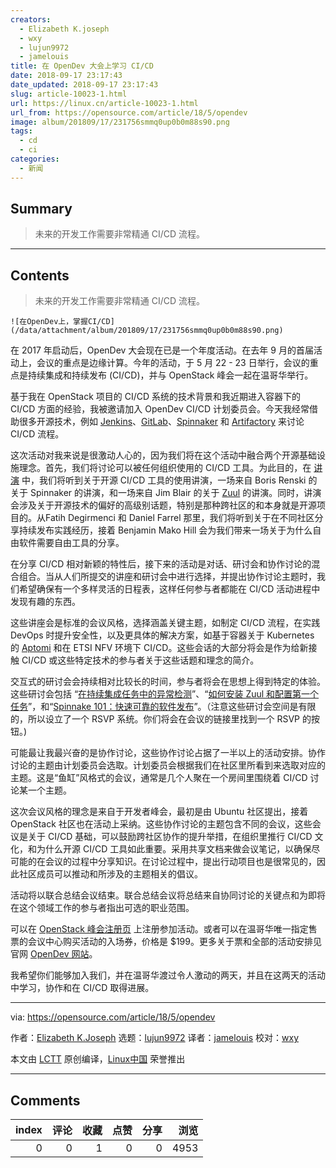 ```yaml
---
creators:
  - Elizabeth K.joseph
  - wxy
  - lujun9972
  - jamelouis
title: 在 OpenDev 大会上学习 CI/CD
date: 2018-09-17 23:17:43
date_updated: 2018-09-17 23:17:43
slug: article-10023-1.html
url: https://linux.cn/article-10023-1.html
url_from: https://opensource.com/article/18/5/opendev
image: album/201809/17/231756smmq0up0b0m88s90.png
tags:
  - cd
  - ci
categories:
  - 新闻
---
```


## Summary

> 未来的开发工作需要非常精通 CI/CD 流程。

***

<!-- more -->

## Contents

> 
> 未来的开发工作需要非常精通 CI/CD 流程。
> 
> 
> 

`![在OpenDev上，掌握CI/CD](/data/attachment/album/201809/17/231756smmq0up0b0m88s90.png)`

在 2017 年启动后，OpenDev 大会现在已是一个年度活动。在去年 9 月的首届活动上，会议的重点是边缘计算。今年的活动，于 5 月 22 - 23 日举行，会议的重点是持续集成和持续发布 (CI/CD)，并与 OpenStack 峰会一起在温哥华举行。

基于我在 OpenStack 项目的 CI/CD 系统的技术背景和我近期进入容器下的 CI/CD 方面的经验，我被邀请加入 OpenDev CI/CD 计划委员会。今天我经常借助很多开源技术，例如 [Jenkins](https://jenkins.io/)、[GitLab](https://about.gitlab.com/)、[Spinnaker](https://www.spinnaker.io/) 和 [Artifactory](https://jfrog.com/artifactory/) 来讨论 CI/CD 流程。

这次活动对我来说是很激动人心的，因为我们将在这个活动中融合两个开源基础设施理念。首先，我们将讨论可以被任何组织使用的 CI/CD 工具。为此目的，在 [讲演](http://2018.opendevconf.com/schedule/) 中，我们将听到关于开源 CI/CD 工具的使用讲演，一场来自 Boris Renski 的关于 Spinnaker 的讲演，和一场来自 Jim Blair 的关于 [Zuul](https://zuul-ci.org/) 的讲演。同时，讲演会涉及关于开源技术的偏好的高级别话题，特别是那种跨社区的和本身就是开源项目的。从Fatih Degirmenci 和 Daniel Farrel 那里，我们将听到关于在不同社区分享持续发布实践经历，接着 Benjamin Mako Hill 会为我们带来一场关于为什么自由软件需要自由工具的分享。

在分享 CI/CD 相对新颖的特性后，接下来的活动是对话、研讨会和协作讨论的混合组合。当从人们所提交的讲座和研讨会中进行选择，并提出协作讨论主题时，我们希望确保有一个多样灵活的日程表，这样任何参与者都能在 CI/CD 活动进程中发现有趣的东西。

这些讲座会是标准的会议风格，选择涵盖关键主题，如制定 CI/CD 流程，在实践 DevOps 时提升安全性，以及更具体的解决方案，如基于容器关于 Kubernetes 的 [Aptomi](http://aptomi.io/) 和在 ETSI NFV 环境下 CI/CD。这些会话的大部分将会是作为给新接触 CI/CD 或这些特定技术的参与者关于这些话题和理念的简介。

交互式的研讨会会持续相对比较长的时间，参与者将会在思想上得到特定的体验。这些研讨会包括 “[在持续集成任务中的异常检测](https://www.openstack.org/summit/vancouver-2018/summit-schedule/events/21692/anomaly-detection-in-continuous-integration-jobs)”、“[如何安装 Zuul 和配置第一个任务](https://www.openstack.org/summit/vancouver-2018/summit-schedule/events/21693/how-to-install-zuul-and-configure-your-first-jobs)”，和“[Spinnake 101：快速可靠的软件发布](https://www.openstack.org/summit/vancouver-2018/summit-schedule/events/21699/spinnaker-101-releasing-software-with-velocity-and-confidence)”。（注意这些研讨会空间是有限的，所以设立了一个 RSVP 系统。你们将会在会议的链接里找到一个 RSVP 的按钮。)

可能最让我最兴奋的是协作讨论，这些协作讨论占据了一半以上的活动安排。协作讨论的主题由计划委员会选取。计划委员会根据我们在社区里所看到来选取对应的主题。这是“鱼缸”风格式的会议，通常是几个人聚在一个房间里围绕着 CI/CD 讨论某一个主题。

这次会议风格的理念是来自于开发者峰会，最初是由 Ubuntu 社区提出，接着 OpenStack 社区也在活动上采纳。这些协作讨论的主题包含不同的会议，这些会议是关于 CI/CD 基础，可以鼓励跨社区协作的提升举措，在组织里推行 CI/CD 文化，和为什么开源 CI/CD 工具如此重要。采用共享文档来做会议笔记，以确保尽可能的在会议的过程中分享知识。在讨论过程中，提出行动项目也是很常见的，因此社区成员可以推动和所涉及的主题相关的倡议。

活动将以联合总结会议结束。联合总结会议将总结来自协同讨论的关键点和为即将在这个领域工作的参与者指出可选的职业范围。

可以在 [OpenStack 峰会注册页](https://www.eventbrite.com/e/openstack-summit-may-2018-vancouver-tickets-40845826968?aff=VancouverSummit2018) 上注册参加活动。或者可以在温哥华唯一指定售票的会议中心购买活动的入场券，价格是 $199。更多关于票和全部的活动安排见官网 [OpenDev 网站](http://2018.opendevconf.com/)。

我希望你们能够加入我们，并在温哥华渡过令人激动的两天，并且在这两天的活动中学习，协作和在 CI/CD 取得进展。

---

via: <https://opensource.com/article/18/5/opendev>

作者：[Elizabeth K.Joseph](https://opensource.com/users/pleia2) 选题：[lujun9972](https://github.com/lujun9972) 译者：[jamelouis](https://github.com/jamelouis) 校对：[wxy](https://github.com/wxy)

本文由 [LCTT](https://github.com/LCTT/TranslateProject) 原创编译，[Linux中国](https://linux.cn/) 荣誉推出

***

## Comments


|   index |   评论 |   收藏 |   点赞 |   分享 |   浏览 |
|--------:|-------:|-------:|-------:|-------:|-------:|
|       0 |      0 |      1 |      0 |      0 |   4953 |

